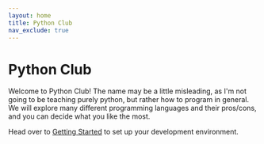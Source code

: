 ```yaml
---
layout: home
title: Python Club
nav_exclude: true
---
```

# Python Club

Welcome to Python Club! The name may be a little misleading, as I'm not going to be teaching purely python, but rather how to program in general. We will explore many different programming languages and their pros/cons, and you can decide what you like the most.

Head over to [Getting Started](getting_started/index.md) to set up your development environment.

